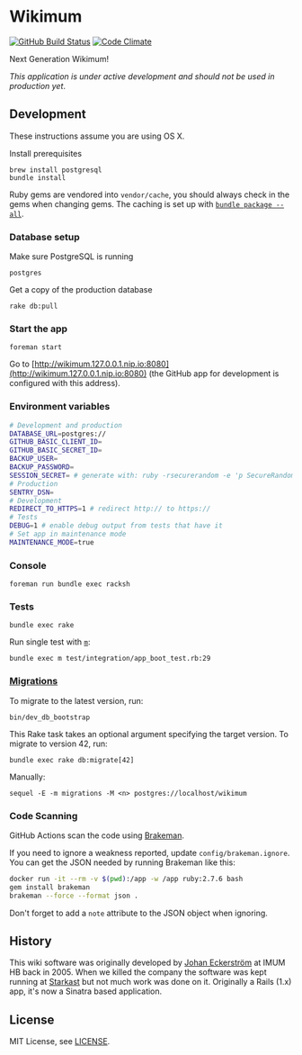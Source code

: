 # Wikimum

[![GitHub Build Status](https://github.com/Starkast/wikimum/workflows/CI/badge.svg)](https://github.com/Starkast/wikimum/actions)
[![Code Climate](https://codeclimate.com/github/Starkast/wikimum/badges/gpa.svg)](https://codeclimate.com/github/Starkast/wikimum)

Next Generation Wikimum!

_This application is under active development and should not be used in production yet_.

## Development

These instructions assume you are using OS X.

Install prerequisites

    brew install postgresql
    bundle install

Ruby gems are vendored into `vendor/cache`, you should always check in the gems when changing gems. The caching is set up with [`bundle package --all`](https://bundler.io/man/bundle-package.1.html).

### Database setup

Make sure PostgreSQL is running

    postgres

Get a copy of the production database

    rake db:pull

### Start the app

    foreman start

Go to [http://wikimum.127.0.0.1.nip.io:8080](http://wikimum.127.0.0.1.nip.io:8080) (the GitHub app for development is configured with this address).

### Environment variables

```bash
# Development and production
DATABASE_URL=postgres://
GITHUB_BASIC_CLIENT_ID=
GITHUB_BASIC_SECRET_ID=
BACKUP_USER=
BACKUP_PASSWORD=
SESSION_SECRET= # generate with: ruby -rsecurerandom -e 'p SecureRandom.hex(32)'
# Production
SENTRY_DSN=
# Development
REDIRECT_TO_HTTPS=1 # redirect http:// to https://
# Tests
DEBUG=1 # enable debug output from tests that have it
# Set app in maintenance mode
MAINTENANCE_MODE=true
```

### Console

    foreman run bundle exec racksh

### Tests

    bundle exec rake

Run single test with [`m`](https://github.com/qrush/m):

    bundle exec m test/integration/app_boot_test.rb:29

### [Migrations][sequel-migrations]

To migrate to the latest version, run:

    bin/dev_db_bootstrap

This Rake task takes an optional argument specifying the target version. To migrate to version 42, run:

    bundle exec rake db:migrate[42]

Manually:

    sequel -E -m migrations -M <n> postgres://localhost/wikimum

### Code Scanning

GitHub Actions scan the code using [Brakeman](https://github.com/presidentbeef/brakeman).

If you need to ignore a weakness reported, update `config/brakeman.ignore`. You can get the JSON needed by running Brakeman like this:

```bash
docker run -it --rm -v $(pwd):/app -w /app ruby:2.7.6 bash
gem install brakeman
brakeman --force --format json .
```

Don't forget to add a `note` attribute to the JSON object when ignoring.

[sequel-migrations]: http://sequel.jeremyevans.net/rdoc/files/doc/migration_rdoc.html

## History

This wiki software was originally developed by [Johan Eckerström](http://github.com/jage) at IMUM HB back in 2005. When we killed the company the software was kept running at [Starkast](http://wiki.starkast.net/) but not much work was done on it. Originally a Rails (1.x) app, it's now a Sinatra based application.

## License

MIT License, see [LICENSE](LICENSE).
